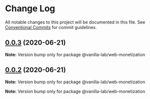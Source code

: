 # Change Log

All notable changes to this project will be documented in this file.
See [Conventional Commits](https://conventionalcommits.org) for commit guidelines.

## [0.0.3](https://github.com/vanilla-wm/vanilla-plugins/compare/v0.0.1...v0.0.3) (2020-06-21)

**Note:** Version bump only for package @vanilla-lab/web-monetization





## [0.0.2](https://github.com/vanilla-wm/vanilla-plugins/compare/v0.0.1...v0.0.2) (2020-06-21)

**Note:** Version bump only for package @vanilla-lab/web-monetization







**Note:** Version bump only for package @vanilla-lab/web-monetization
